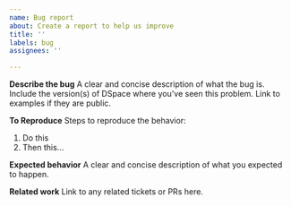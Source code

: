 ```yaml
---
name: Bug report
about: Create a report to help us improve
title: ''
labels: bug
assignees: ''

---
```


**Describe the bug**
A clear and concise description of what the bug is.  Include the version(s) of DSpace where you've seen this problem. Link to examples if they are public.

**To Reproduce**
Steps to reproduce the behavior:
1. Do this
2. Then this...

**Expected behavior**
A clear and concise description of what you expected to happen.

**Related work**
Link to any related tickets or PRs here.
